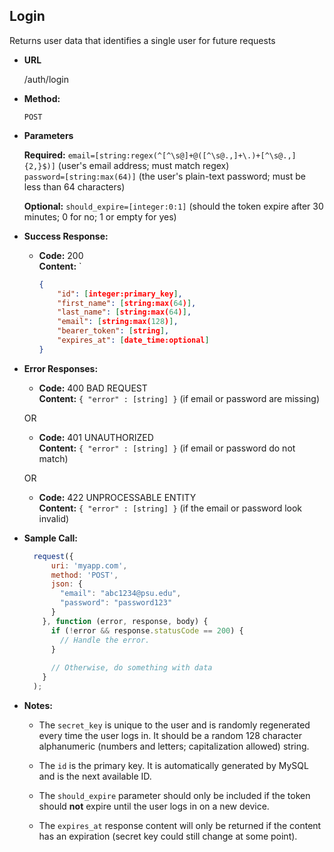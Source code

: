**Login**
----
  Returns user data that identifies a single user for future requests

* **URL**

  /auth/login

* **Method:**

  `POST`
  
*  **Parameters**

   **Required:**
   `email=[string:regex(^[^\s@]+@([^\s@.,]+\.)+[^\s@.,]{2,}$)]` (user's email address; must match regex) <br />
   `password=[string:max(64)]` (the user's plain-text password; must be less than 64 characters) <br />
   
   **Optional:**
   `should_expire=[integer:0:1]` (should the token expire after 30 minutes; 0 for no; 1 or empty for yes)
   
* **Success Response:**

  * **Code:** 200 <br />
    **Content:** `
    ```json
    { 
    	"id": [integer:primary_key],
        "first_name": [string:max(64)],
        "last_name": [string:max(64)],
        "email": [string:max(128)],
        "bearer_token": [string],
        "expires_at": [date_time:optional]
	}
	```
 
* **Error Responses:**

  * **Code:** 400 BAD REQUEST <br />
  **Content:** `{ "error" : [string] }` (if email or password are missing)

  OR
  
  * **Code:** 401 UNAUTHORIZED <br />
    **Content:** `{ "error" : [string] }` (if email or password do not match)

  OR
  
  * **Code:** 422 UNPROCESSABLE ENTITY <br />
    **Content:** `{ "error" : [string] }` (if the email or password look invalid)

    
* **Sample Call:**

  ```javascript
    request({
        uri: 'myapp.com',
        method: 'POST',
        json: {
          "email": "abc1234@psu.edu",
          "password": "password123"
        }
      }, function (error, response, body) {
        if (!error && response.statusCode == 200) {
          // Handle the error.
        }
      
        // Otherwise, do something with data
      }
    );
  ```
  
* **Notes:**

  * The `secret_key` is unique to the user and is randomly regenerated every time the user logs in. 
  It should be a random 128 character alphanumeric (numbers and letters; capitalization allowed) string.
  
  * The `id` is the primary key. It is automatically generated by MySQL and is the next available ID.

  * The `should_expire` parameter should only be included if the token should **not** expire until the user logs in on a new device.

  * The `expires_at` response content will only be returned if the content has an expiration (secret key could still change at some point).